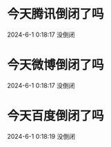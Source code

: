 # 今天腾讯倒闭了吗

2024-6-1 0:18:17 没倒闭

# 今天微博倒闭了吗

2024-6-1 0:18:17 没倒闭

# 今天百度倒闭了吗

2024-6-1 0:18:19 没倒闭

